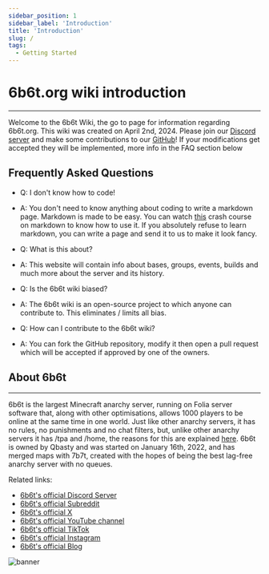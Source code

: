 ```yaml
---
sidebar_position: 1
sidebar_label: 'Introduction'
title: 'Introduction'
slug: /
tags:
  - Getting Started
---
```


# 6b6t.org wiki introduction
---
Welcome to the 6b6t Wiki, the go to page for information regarding 6b6t.org. This wiki was created on April 2nd, 2024. Please join our [Discord server](https://dsc.gg/witherco) and make some contributions to our [GitHub](https://github.com/15ggd/6b6twiki)! If your modifications get accepted they will be implemented, more info in the FAQ section below

## Frequently Asked Questions


* Q: I don't know how to code!
* A: You don't need to know anything about coding to write a markdown page. Markdown is made to be easy. You can watch [this](https://youtu.be/_PPWWRV6gbA?t=25) crash course on markdown to know how to use it. If you absolutely refuse to learn markdown, you can write a page and send it to us to make it look fancy.

* Q: What is this about?
* A: This website will contain info about bases, groups, events, builds and much more about the server and its history.

* Q: Is the 6b6t wiki biased?
* A: The 6b6t wiki is an open-source project to which anyone can contribute to. This eliminates / limits all bias.

* Q: How can I contribute to the 6b6t wiki?
* A: You can fork the GitHub repository, modify it then open a pull request which will be accepted if approved by one of the owners.

## About 6b6t
---
6b6t is the largest Minecraft anarchy server, running on Folia server software that, along with other optimisations, allows 1000 players to be online at the same time in one world. Just like other anarchy servers, it has no rules, no punishments and no chat filters, but, unlike other anarchy servers it has /tpa and /home, the reasons for this are explained [here](https://blog.6b6t.org/about-6b6t/). 6b6t is owned by Qbasty and was started on January 16th, 2022, and has merged maps with 7b7t, created with the hopes of being the best lag-free anarchy server with no queues.

Related links:
* [6b6t's official Discord Server](https://discord.6b6t.org)
* [6b6t's official Subreddit](https://www.reddit.com/r/6b6t/)
* [6b6t's official X](https://twitter.com/6b6tAnarchy)
* [6b6t's official YouTube channel](https://www.youtube.com/@6b6t)
* [6b6t's official TikTok](https://www.tiktok.com/@6b6tanarchy)
* [6b6t's official Instagram](https://www.instagram.com/6b6tanarchy/)
* [6b6t's official Blog](https://blog.6b6t.org)

![banner](../static/img/icons/banner.avif)
